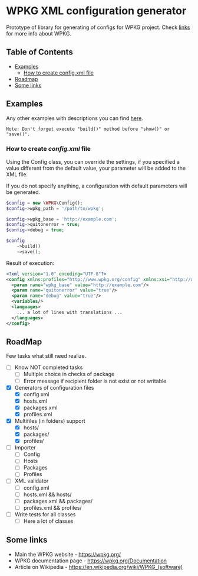 # WPKG XML configuration generator

Prototype of library for generating of configs for WPKG project.
Check [links](#some-links) for more info about WPKG.

## Table of Contents

- [Examples](#examples)
    - [How to create config.xml file](#how-to-create-configxml-file)
- [Roadmap](#roadmap)
- [Some links](#some-links)

## Examples

Any other examples with descriptions you can find [here](/extra).

    Note: Don't forget execute "build()" method before "show()" or "save()".

### How to create *config.xml* file

Using the Config class, you can override the settings, if you specified
a value different from the default value, your parameter will be added
to the XML file.

If you do not specify anything, a configuration with default parameters
will be generated.

```php
$config = new \WPKG\Config();
$config->wpkg_path = '/path/to/wpkg';

$config->wpkg_base = 'http://example.com';
$config->quitonerror = true;
$config->debug = true;

$config
    ->build()
    ->save();
```

Result of execution:

```xml
<?xml version="1.0" encoding="UTF-8"?>
<config xmlns:profiles="http://www.wpkg.org/config" xmlns:xsi="http://www.w3.org/2001/XMLSchema-instance" xsi:schemaLocation="http://www.wpkg.org/config xsd/config.xsd">
  <param name="wpkg_base" value="http://example.com"/>
  <param name="quitonerror" value="true"/>
  <param name="debug" value="true"/>
  <variables/>
  <languages>
    ... a lot of lines with translations ...
  </languages>
</config>
```

## RoadMap

Few tasks what still need realize.

* [ ] Know NOT completed tasks
    * [ ] Multiple choice in checks of package
    * [ ] Error message if recipient folder is not exist or not writable
* [x] Generators of configuration files
    * [x] config.xml
    * [x] hosts.xml
    * [x] packages.xml
    * [x] profiles.xml
* [x] Multifiles (in folders) support
    * [x] hosts/
    * [x] packages/
    * [x] profiles/
* [ ] Importer
    * [ ] Config
    * [ ] Hosts
    * [ ] Packages
    * [ ] Profiles
* [ ] XML validator
    * [ ] config.xml
    * [ ] hosts.xml && hosts/
    * [ ] packages.xml && packages/
    * [ ] profiles.xml && profiles/
* [ ] Write tests for all classes
    * [ ] Here a lot of classes

## Some links

* Main the WPKG website - https://wpkg.org/
* WPKG documentation page - https://wpkg.org/Documentation
* Article on Wikipedia - https://en.wikipedia.org/wiki/WPKG_(software)
